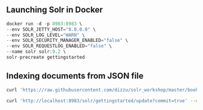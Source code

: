 ## Launching Solr in Docker

```rust
docker run -d -p 8983:8983 \
--env SOLR_JETTY_HOST="0.0.0.0" \
--env SOLR_LOG_LEVEL="WARN" \
--env SOLR_SECURITY_MANAGER_ENABLED="false" \
--env SOLR_REQUESTLOG_ENABLED="false" \
--name solr solr:9.2 \
solr-precreate gettingstarted
```

## Indexing documents from JSON file

```bash
curl 'https://raw.githubusercontent.com/dizzu/solr_workshop/master/books.json' > books.json
```
```bash
curl 'http://localhost:8983/solr/gettingstarted/update?commit=true' --data-binary @books.json -H 'Content-type:application/json'
